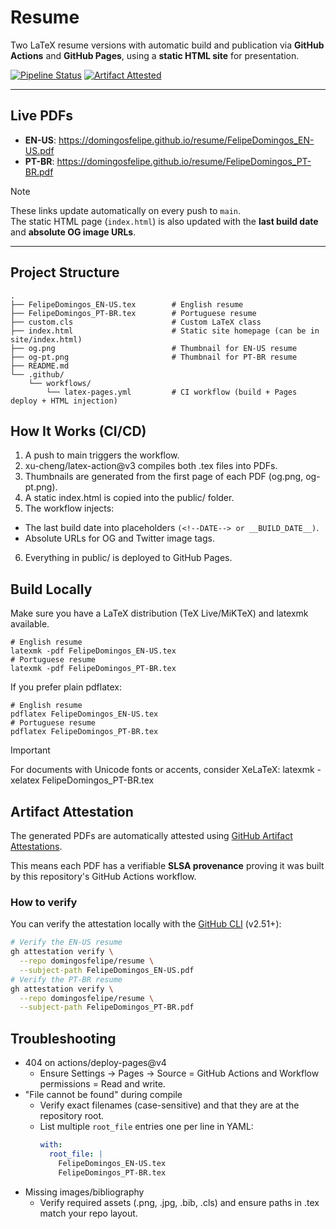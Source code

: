 # Resume
Two LaTeX resume versions with automatic build and publication via **GitHub Actions** and **GitHub Pages**, using a **static HTML site** for presentation.

[![Pipeline Status](https://img.shields.io/github/actions/workflow/status/domingosfelipe/resume/latex-pages.yml?label=pipeline)](https://github.com/domingosfelipe/resume/actions/workflows/latex-pages.yml)
[![Artifact Attested](https://img.shields.io/badge/artifacts-attested-brightgreen?logo=github)](https://github.com/domingosfelipe/resume#artifact-attestation)

---
## Live PDFs
- **EN-US**: https://domingosfelipe.github.io/resume/FelipeDomingos_EN-US.pdf  
- **PT-BR**: https://domingosfelipe.github.io/resume/FelipeDomingos_PT-BR.pdf  

> [!NOTE]
> These links update automatically on every push to `main`.  
> The static HTML page (`index.html`) is also updated with the **last build date** and **absolute OG image URLs**.

---

## Project Structure
```text
.
├── FelipeDomingos_EN-US.tex        # English resume
├── FelipeDomingos_PT-BR.tex        # Portuguese resume
├── custom.cls                      # Custom LaTeX class
├── index.html                      # Static site homepage (can be in site/index.html)
├── og.png                          # Thumbnail for EN-US resume
├── og-pt.png                       # Thumbnail for PT-BR resume
├── README.md
└── .github/
    └── workflows/
        └── latex-pages.yml         # CI workflow (build + Pages deploy + HTML injection)
```

## How It Works (CI/CD)
1. A push to main triggers the workflow.
2. xu-cheng/latex-action@v3 compiles both .tex files into PDFs.
3. Thumbnails are generated from the first page of each PDF (og.png, og-pt.png).
4. A static index.html is copied into the public/ folder.
5. The workflow injects:
  - The last build date into placeholders `(<!--DATE--> or __BUILD_DATE__)`.
  - Absolute URLs for OG and Twitter image tags.
6. Everything in public/ is deployed to GitHub Pages.

## Build Locally
Make sure you have a LaTeX distribution (TeX Live/MiKTeX) and latexmk available.
```shell
# English resume
latexmk -pdf FelipeDomingos_EN-US.tex
# Portuguese resume
latexmk -pdf FelipeDomingos_PT-BR.tex
```

If you prefer plain pdflatex:
```shell
# English resume
pdflatex FelipeDomingos_EN-US.tex
# Portuguese resume
pdflatex FelipeDomingos_PT-BR.tex
```

> [!IMPORTANT]
> For documents with Unicode fonts or accents, consider XeLaTeX:
> latexmk -xelatex FelipeDomingos_PT-BR.tex

## Artifact Attestation
The generated PDFs are automatically attested using [GitHub Artifact Attestations](https://docs.github.com/en/actions/security-guides/security-hardening-for-github-actions#artifact-attestations).

This means each PDF has a verifiable **SLSA provenance** proving it was built by this repository's GitHub Actions workflow.

### How to verify
You can verify the attestation locally with the [GitHub CLI](https://cli.github.com/) (v2.51+):
```bash
# Verify the EN-US resume
gh attestation verify \
  --repo domingosfelipe/resume \
  --subject-path FelipeDomingos_EN-US.pdf
# Verify the PT-BR resume
gh attestation verify \
  --repo domingosfelipe/resume \
  --subject-path FelipeDomingos_PT-BR.pdf
```  

## Troubleshooting
- 404 on actions/deploy-pages@v4
  - Ensure Settings -> Pages -> Source = GitHub Actions and Workflow permissions = Read and write.
- "File cannot be found" during compile
  - Verify exact filenames (case-sensitive) and that they are at the repository root.
  - List multiple `root_file` entries one per line in YAML:
    ```yaml
    with:
      root_file: |
        FelipeDomingos_EN-US.tex
        FelipeDomingos_PT-BR.tex
    ```
- Missing images/bibliography
  - Verify required assets (.png, .jpg, .bib, .cls) and ensure paths in .tex match your repo layout.